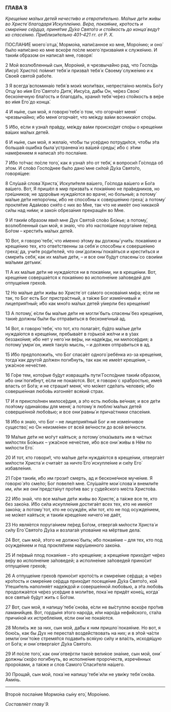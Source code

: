 ### ГЛАВА́ 8

_Креще́ние ма́лых дете́й нечести́во и отврати́тельно. Ма́лые де́ти жи́вы во Христе́ благодаря́ Искупле́нию. Ве́ра, покая́ние, кро́тость и смире́ние се́рдца, приня́тие Ду́ха Свято́го и сто́йкость до конца́ веду́т ко спасе́нию. Приблизи́тельно 401–421 гг. от Р. Х._

ПОСЛА́НИЕ моего́ отца́, Мормо́на, напи́санное ко мне, Моро́нию; и оно́ бы́ло напи́сано ко мне вско́ре по́сле моего́ призва́ния к служе́нию. И таки́м о́бразом он написа́л мне, говоря́:

2 Мой возлю́бленный сын, Моро́ний, я чрезвыча́йно рад, что Госпо́дь Иису́с Христо́с по́мнит тебя́ и призва́л тебя́ к Своему́ служе́нию и к Свое́й свято́й рабо́те.

3 Я всегда́ вспомина́ю тебя́ в мои́х моли́твах, непреста́нно моля́сь Бо́гу Отцу́ во и́мя Его́ Свято́го Дитя́, Иису́са, да́бы Он, че́рез Свою́ беско́нечную бла́гость и благода́ть, храни́л тебя́ че́рез сто́йкость в ве́ре во и́мя Его́ до конца́.

4 И ны́не, сын мой, я говорю́ тебе́ о том, что огорча́ет меня́ чрезвыча́йно; и́бо меня́ огорча́ет, что ме́жду ва́ми возника́ют спо́ры.

5 И́бо, е́сли я узна́л пра́вду, ме́жду ва́ми происхо́дят спо́ры о креще́нии ва́ших ма́лых дете́й.

6 И ны́не, сын мой, я жела́ю, что́бы ты усе́рдно потруди́лся, что́бы э́та больша́я оши́бка была́ устранена́ из ва́шей среды́; и́бо с э́тим наме́рением я написа́л э́то посла́ние.

7 И́бо то́тчас по́сле того́, как я узна́л э́то от тебя́, я вопроси́л Го́спода об э́том. И сло́во Госпо́днее бы́ло дано́ мне си́лой Ду́ха Свято́го, говоря́щее:

8 Слу́шай слова́ Христа́, Искупи́теля ва́шего, Го́спода ва́шего и Бо́га ва́шего. Вот, Я пришёл в мир призва́ть к покая́нию не пра́ведников, но гре́шников; не здоро́вые нужда́ются во враче́, но больны́е; а потому́ ма́лые де́ти непоро́чны, и́бо не спосо́бны к соверше́нию греха́; а потому́ прокля́тие Ада́мово сня́то с них во Мне, так что не име́ет оно́ никако́й си́лы над ни́ми; и зако́н обреза́ния прекращён во Мне.

9 И таки́м о́бразом яви́л мне Дух Свято́й сло́во Бо́жье; а потому́, возлю́бленный сын мой, я зна́ю, что э́то настоя́щее поруга́ние пе́ред Бо́гом – крести́ть ма́лых дете́й.

10 Вот, я говорю́ тебе́, что и́менно э́тому вы должны́ учи́ть: покая́нию и креще́нию тех, кто отве́тственны за себя́ и спосо́бны к соверше́нию греха́; да, учи́те роди́телей, что они́ должны́ пока́яться и крести́ться и смири́ть себя́, как их ма́лые де́ти, – и все они́ бу́дут спасены́ со свои́ми ма́лыми детьми́.

11 А их ма́лые де́ти не нужда́ются ни в покая́нии, ни в креще́нии. Вот, креще́ние соверша́ется к покая́нию во исполне́ние за́поведей для отпуще́ния грехо́в.

12 Но ма́лые де́ти жи́вы во Христе́ от са́мого основа́ния ми́ра; е́сли не так, то Бог есть Бог пристра́стный, а та́кже Бог изме́нчивый и лицеприя́тный; и́бо как мно́го ма́лых дете́й у́мерли без креще́ния!

13 А потому́, е́сли бы ма́лые де́ти не могли́ быть спасены́ без креще́ния, таки́е должны́ бы́ли бы отпра́виться в бесконе́чный ад.

14 Вот, я говорю́ тебе́, что тот, кто полага́ет, бу́дто ма́лые де́ти нужда́ются в креще́нии, пребыва́ет в го́рькой же́лчи и в у́зах беззако́ния; и́бо нет у него́ ни ве́ры, ни наде́жды, ни милосе́рдия; а потому́ умри́ он, име́я таку́ю мысль, – и до́лжен отпра́виться в ад.

15 И́бо предположи́ть, что Бог спаса́ет одного́ ребёнка из-за креще́ния, тогда́ как друго́й до́лжен поги́бнуть, так как не име́ет креще́ния, – ужа́сное нече́стие.

16 Го́ре тем, кото́рые бу́дут извраща́ть пути́ Госпо́дние таки́м о́бразом, и́бо они́ поги́бнут, е́сли не пока́ются. Вот, я говорю́ с хра́бростью, име́я власть от Бо́га; и не страши́т меня́, что мо́жет сде́лать челове́к; и́бо соверше́нная любо́вь изгоня́ет вся́кий страх.

17 И я преиспо́лнен милосе́рдия, а э́то есть любо́вь ве́чная; и все де́ти поэ́тому одина́ковы для меня́; а потому́ я люблю́ ма́лых дете́й соверше́нной любо́вью; и все они́ равны́ и прича́стники спасе́ния.

18 И́бо я зна́ю, что Бог – не лицеприя́тный Бог и не изме́нчивое существо́; но Он неизме́нен от всей ве́чности до всей ве́чности.

19 Ма́лые де́ти не мо́гут ка́яться; а потому́ отка́зывать им в чи́стых ми́лостях Бо́жьих – ужа́сное нече́стие, и́бо все они́ жи́вы в Нём по ми́лости Его́.

20 И тот, кто говори́т, что ма́лые де́ти нужда́ются в креще́нии, отверга́ет ми́лости Христа́ и счита́ет за ничто́ Его́ искупле́ние и си́лу Его́ избавле́ния.

21 Го́ре таки́м, и́бо им грози́т смерть, ад и бесконе́чное муче́ние. Я говорю́ э́то сме́ло; Бог повеле́л мне. Слу́шайте мои́ слова́ и внемли́те им, и́ли же они́ предста́нут про́тив вас у суде́йского ме́ста Христо́ва.

22 И́бо знай, что все ма́лые де́ти жи́вы во Христе́, а та́кже все те, кто без зако́на. И́бо си́ла искупле́ния достига́ет всех тех, кто не име́ют зако́на; а потому́ тот, кто не осуждён, и́ли тот, кто не под осужде́нием, не мо́жет ка́яться; и таки́м креще́ние ничего́ не даёт,

23 Но явля́ется поруга́нием пе́ред Бо́гом, отверга́я ми́лости Христа́ и си́лу Его́ Свято́го Ду́ха и возлага́я упова́ние на мёртвые дела́.

24 Вот, сын мой, э́того не должно́ быть; и́бо покая́ние – для тех, кто под осужде́нием и под прокля́тием нару́шенного зако́на.

25 И пе́рвый плод покая́ния – э́то креще́ние; а креще́ние прихо́дит че́рез ве́ру во исполне́ние за́поведей; а исполне́ние за́поведей прино́сит отпуще́ние грехо́в;

26 А отпуще́ние грехо́в прино́сит крото́сть и смире́ние се́рдца; а че́рез кро́тость и смире́ние се́рдца прихо́дит посеще́ние Ду́ха Свято́го, кой Утеши́тель наполня́ет наде́ждой и соверше́нной любо́вью, а э́та любо́вь продолжа́ется че́рез усе́рдие в моли́тве, пока́ не придёт коне́ц, когда́ все святы́е бу́дут жить с Бо́гом.

27 Вот, сын мой, я напишу́ тебе́ сно́ва, е́сли не вы́ступлю вско́ре про́тив ламани́йцев. Вот, горды́ня э́того наро́да, и́ли наро́да нефи́йского, ста́ла причи́ной их истребле́ния, е́сли они́ не пока́ются.

28 Моли́сь же за них, сын мой, да́бы к ним пришло́ покая́ние. Но вот, я бою́сь, как бы Дух не переста́л возде́йствовать на них; и в э́той ча́сти земли́ они́ то́же стремя́тся подави́ть вся́кую си́лу и вла́сть, исходя́щую от Бо́га; и они́ отверга́ют Ду́ха Свято́го.

29 И по́сле того́, как они́ отве́ргли тако́е вели́кое зна́ние, сын мой, они́ должны́ ско́ро поги́бнуть, во исполне́ние проро́честв, изречённых проро́ками, а та́кже и слов Самого́ Спаси́теля на́шего.

30 Проща́й, сын мой, пока́ не напишу́ тебе́ и́ли не уви́жу тебя́ сно́ва. Ами́нь.

---

Второ́е посла́ние Мормо́на сы́ну его́, Моро́нию.

_Составля́ет главу́ 9._
